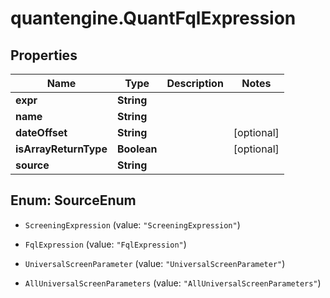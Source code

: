 # quantengine.QuantFqlExpression

## Properties

Name | Type | Description | Notes
------------ | ------------- | ------------- | -------------
**expr** | **String** |  | 
**name** | **String** |  | 
**dateOffset** | **String** |  | [optional] 
**isArrayReturnType** | **Boolean** |  | [optional] 
**source** | **String** |  | 



## Enum: SourceEnum


* `ScreeningExpression` (value: `"ScreeningExpression"`)

* `FqlExpression` (value: `"FqlExpression"`)

* `UniversalScreenParameter` (value: `"UniversalScreenParameter"`)

* `AllUniversalScreenParameters` (value: `"AllUniversalScreenParameters"`)




